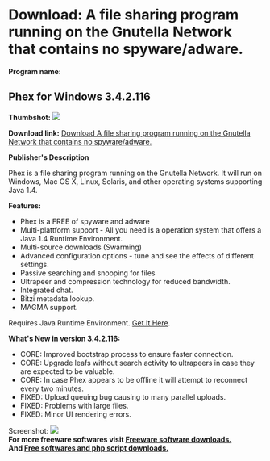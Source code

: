 # Download: A file sharing program running on the Gnutella Network that contains no spyware/adware.

**Program name:**

## Phex for Windows 3.4.2.116

  
**Thumbshot:** ![](http://www.freewarefiles.com/screenshot/phex_md.gif)   
  
**Download link:** [Download A file sharing program running on the Gnutella Network that contains no spyware/adware.](http://freesoftwares.boysofts.com/Phex-For-Windows_program_14373.html)  
  


**Publisher's Description**  
  


Phex is a file sharing program running on the Gnutella Network. It will run on Windows, Mac OS X, Linux, Solaris, and other operating systems supporting Java 1.4. 

**Features:**

  * Phex is a FREE of spyware and adware 
  * Multi-plattform support - All you need is a operation system that offers a Java 1.4 Runtime Environment. 
  * Multi-source downloads (Swarming) 
  * Advanced configuration options - tune and see the effects of different settings. 
  * Passive searching and snooping for files 
  * Ultrapeer and compression technology for reduced bandwidth. 
  * Integrated chat. 
  * Bitzi metadata lookup. 
  * MAGMA support. 

Requires Java Runtime Environment. [Get It Here](http://www.java.com/en/download/manual.jsp).

**What's New in version 3.4.2.116:**

  * CORE: Improved bootstrap process to ensure faster connection. 
  * CORE: Upgrade leafs without search activity to ultrapeers in case they are expected to be valuable. 
  * CORE: In case Phex appears to be offline it will attempt to reconnect every two minutes. 
  * FIXED: Upload queuing bug causing to many parallel uploads. 
  * FIXED: Problems with large files. 
  * FIXED: Minor UI rendering errors. 

  
  
Screenshot: ![](http://www.freewarefiles.com/screenshot/phex.gif)   
**For more freeware softwares visit [Freeware software downloads.](http://freesoftwares.boysofts.com/)**   
**And [Free softwares and php script downloads.](http://www.boysofts.com/)**
